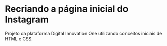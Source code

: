 # Recriando a página inicial do Instagram

<p>Projeto da plataforma Digital Innovation One utilizando conceitos iniciais de HTML e CSS.</p>
